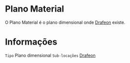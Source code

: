 <!-- TITLE: Plano Material -->
<!-- SUBTITLE: Visão geral sobre Plano Material -->

# Plano Material
O Plano Material é o plano dimensional onde [Drafeon](http://localhost/lugares/plano-material/drafeon#drafeon) existe.

# Informações
`Tipo` Plano dimensional
`Sub-locações` [Drafeon](http://localhost/lugares/plano-material/drafeon#drafeon)